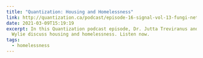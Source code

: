 ```yaml
---
title: "Quantization: Housing and Homelessness"
link: http://quantization.ca/podcast/episode-16-signal-vol-13-fungi-network-part-1/
date: 2021-03-09T15:19:19
excerpt: In this Quantization podcast episode, Dr. Jutta Treviranus and Bianca
  Wylie discuss housing and homelessness. Listen now.
tags:
  - homelessness
---
```

